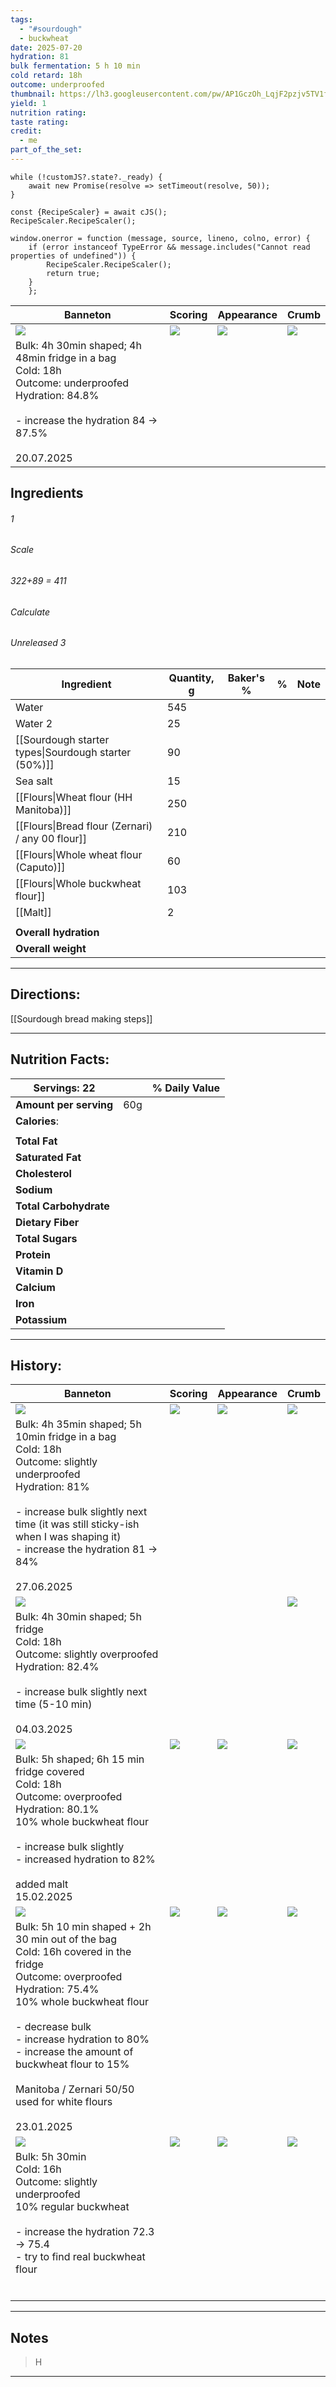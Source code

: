 ```yaml
---
tags:
  - "#sourdough"
  - buckwheat
date: 2025-07-20
hydration: 81
bulk fermentation: 5 h 10 min
cold retard: 18h
outcome: underproofed
thumbnail: https://lh3.googleusercontent.com/pw/AP1GczOh_LqjF2pzjv5TV1fhMwu0vsNCne7unVUVp5cfg3PNZcoA1j2KsnPh4_0gxPVae3dPZP7RY-2YAF1wgCaJDueR8H_eL2kR6dLdSld-2htvDjzpCCchJ8PQySN2UtYGEHwNuraHLXVdQLRJMp_ZewQP=w1106-h960-s-no-gm?authuser=0
yield: 1
nutrition rating: 
taste rating: 
credit:
  - me
part_of_the_set:
---
```

```dataviewjs
while (!customJS?.state?._ready) { 
	await new Promise(resolve => setTimeout(resolve, 50)); 
} 

const {RecipeScaler} = await cJS();
RecipeScaler.RecipeScaler();

window.onerror = function (message, source, lineno, colno, error) {
	if (error instanceof TypeError && message.includes("Cannot read properties of undefined")) {
		RecipeScaler.RecipeScaler();
		return true;
	}
    };
```

| Banneton                                                                                                                                                                                                                             | Scoring                                                                                                                                                                                                                              | Appearance                                                                                                                                                                                                                           | Crumb                                                                                                                                                                                                                                |
| ------------------------------------------------------------------------------------------------------------------------------------------------------------------------------------------------------------------------------------ | ------------------------------------------------------------------------------------------------------------------------------------------------------------------------------------------------------------------------------------ | ------------------------------------------------------------------------------------------------------------------------------------------------------------------------------------------------------------------------------------ | ------------------------------------------------------------------------------------------------------------------------------------------------------------------------------------------------------------------------------------ |
| ![](https://lh3.googleusercontent.com/pw/AP1GczP0P_w1z_FW02Gpd_dQ2K01Dech8OEAIKlreGAvzb_AWdW_i25RbQvxCXKmjQEammHlE3pN705jsx-dzvWMSBC_4fS7kMlqsLNGbZgr5kviicE9736rVDHS7IVzeaWKJ0f9Ir1euEjOmFlTUbexZRDQ=w1280-h960-s-no-gm?authuser=0) | ![](https://lh3.googleusercontent.com/pw/AP1GczNekhl9_1WAU2Z3zeaJSGB0wsBt1e3rcElIaSNxb0zocWD82VLnuhY1_cwy_5SQTeJGBdlU8fFmO_5NJ6eXkwAl1zWyxu_G5K9PFyFdSGoRJZ4amnRpxcOZiTiIXq_K0RcwjFX4Qi7dpBgLlEkj2U3i=w929-h1239-s-no-gm?authuser=0) | ![](https://lh3.googleusercontent.com/pw/AP1GczMY8paA2WcwDB7zOsS4deYjxMy_jJLkoOFO-ovFZBUAst7adPI-5qjtmNF43s0EX2ykLdJwib3NmeHLT6RlC5RtM-HVytQJhPZu39GKW2Ko7XRoBgw-cZtqpuHmApHccKws6zpppeD-XyyUrb0PiPuJ=w929-h1239-s-no-gm?authuser=0) | ![](https://lh3.googleusercontent.com/pw/AP1GczPi9qEGqn9mZCN6SHhs-90ypD6PuyGGTIsiz__5F65HK23-k3Z8jRrVb3iGbPv6CBBbnGdvBq6mPYDDyfDmR7pCsBa3cHAFvlBoqXa_Fs7KmXEltVPDj_gDc0I3fAwMYnYoHs-Ts3FV9Y-JsmlRSP45=w929-h1239-s-no-gm?authuser=0) |
| Bulk: 4h 30min shaped; 4h 48min fridge in a bag<br>Cold: 18h<br>Outcome: underproofed<br>Hydration: 84.8%<br><br>- increase the hydration 84 -> 87.5%<br><br>20.07.2025                                                              |                                                                                                                                                                                                                                      |                                                                                                                                                                                                                                      |                                                                                                                                                                                                                                      |



## Ingredients

###### 1
###### Scale
###### 322+89 = 411
###### Calculate
###### Unreleased 3

| Ingredient                                           | Quantity, g | Baker's % | %   | Note |
| ---------------------------------------------------- | ----------- | --------- | --- | ---- |
| Water                                                | 545         |           |     |      |
| Water 2                                              | 25          |           |     |      |
| [[Sourdough starter types\|Sourdough starter (50%)]] | 90          |           |     |      |
| Sea salt                                             | 15          |           |     |      |
| [[Flours\|Wheat flour (HH Manitoba)]]                | 250         |           |     |      |
| [[Flours\|Bread flour (Zernari) / any 00 flour]]     | 210         |           |     |      |
| [[Flours\|Whole wheat flour (Caputo)]]               | 60          |           |     |      |
| [[Flours\|Whole buckwheat flour]]                    | 103         |           |     |      |
| [[Malt]]                                             | 2           |           |     |      |
|                                                      |             |           |     |      |
| **Overall hydration**                                |             |           |     |      |
| **Overall weight**                                   |             |           |     |      |






---
## Directions:

[[Sourdough bread making steps]]


---
## Nutrition Facts:

| **Servings:** 22       |       | % Daily Value |
| ---------------------- | ----- | ------------- |
| **Amount per serving** | 60g   |               |
| **Calories**:          |       |               |
|                        |       |               |
| **Total Fat**          |       |               |
| **Saturated Fat**      |       |               |
| **Cholesterol**        |       |               |
| **Sodium**             |       |               |
| **Total Carbohydrate** |       |               |
| **Dietary Fiber**      |       |               |
| **Total Sugars**       |       |               |
| **Protein**            |       |               |
| **Vitamin D**          |       |               |
| **Calcium**            |       |               |
| **Iron**               |       |               |
| **Potassium**          |       |               |

---
## History:

| Banneton                                                                                                                                                                                                                                                                                                                                       | Scoring                                                                                                                                                                                                                              | Appearance                                                                                                                                                                                                                           | Crumb                                                                                                                                                                                                                                |
| ---------------------------------------------------------------------------------------------------------------------------------------------------------------------------------------------------------------------------------------------------------------------------------------------------------------------------------------------- | ------------------------------------------------------------------------------------------------------------------------------------------------------------------------------------------------------------------------------------ | ------------------------------------------------------------------------------------------------------------------------------------------------------------------------------------------------------------------------------------ | ------------------------------------------------------------------------------------------------------------------------------------------------------------------------------------------------------------------------------------ |
| ![](https://lh3.googleusercontent.com/pw/AP1GczO1g_q3iOlFAtcEGcPepX4RzxZGmYhf0xFzgBBGIjK2glWV5CjrhfCu70eBXpxVNcFZsj0OquFTKSo-JB1EJWCp2P4iVolomIJrAU6IlaHy8YJQO6R3UAH2cW_ncZ1DX72nYHs4W8ZlBB2Lz_KpHWMF=w1280-h960-s-no-gm?authuser=0)                                                                                                           | ![](https://lh3.googleusercontent.com/pw/AP1GczNbwQ-zXHly7KmodG1yYBFMLA1BVuUII8vL56Fy-CC0UrBYbDXBHNUNnMMQdHKFVk5SYdP1XxgdcJJlGAc7d-Eb-gu7LGidkiXiqAWI3LTq-mhLWIYF46orbLWTLz_J-2n_QgiSXVBDCHr_4kMuHCVA=w779-h1039-s-no-gm?authuser=0) | ![](https://lh3.googleusercontent.com/pw/AP1GczOh_LqjF2pzjv5TV1fhMwu0vsNCne7unVUVp5cfg3PNZcoA1j2KsnPh4_0gxPVae3dPZP7RY-2YAF1wgCaJDueR8H_eL2kR6dLdSld-2htvDjzpCCchJ8PQySN2UtYGEHwNuraHLXVdQLRJMp_ZewQP=w1106-h960-s-no-gm?authuser=0) | ![](https://lh3.googleusercontent.com/pw/AP1GczOUG77y9pbT2jRHw0dzvmQIjqcWoBrgAQFUfz-QkHZqpUDqkOsobEsRe2O9OWvO-pbzX4ddtwD07ubrEfUgxGsqGkNgtLEv2QkwF-yaP90XgVbn68VAV1wJgxo6NrIRoB6N1nUMkDPCng8K06rSQ0aH=w900-h1039-s-no-gm?authuser=0) |
| Bulk: 4h 35min shaped; 5h 10min fridge in a bag<br>Cold: 18h<br>Outcome: slightly underproofed<br>Hydration: 81%<br><br>- increase bulk slightly next time (it was still sticky-ish when I was shaping it)<br>- increase the hydration 81 -> 84%<br><br>27.06.2025                                                                             |                                                                                                                                                                                                                                      |                                                                                                                                                                                                                                      |                                                                                                                                                                                                                                      |
| ![](https://lh3.googleusercontent.com/pw/AP1GczPrhjcFScnCarISwJHgDWfZFvOHAyPtiqfotvI1JdMX1oFmJh8LBg6LiZnX-4lCSNirEkU6lkD1aWEPjDXXPCMGay75aCQDTMBFPJEZ_9zvEu51V-ZRbSQsLp0CRqiWgey7YiXJMZV9Jamu70qpZnuI=w1280-h960-s-no-gm?authuser=0)                                                                                                           |                                                                                                                                                                                                                                      |                                                                                                                                                                                                                                      | ![](https://lh3.googleusercontent.com/pw/AP1GczPPzjkewPwmduefVhQgvkFi751BLmHcW3PzoZgWmNtMpLiI0inlwF2ClK2h6aQq4kKQFoGElfyBTjPFuYt2NctylafUCVHm07hFU2Xc_PUwfQ3FDuA1dmqXmqq2AWVg6YaBZ6_07aRQ7PhvzsP0yVIM=w1280-h960-s-no-gm?authuser=0) |
| Bulk: 4h 30min shaped; 5h fridge<br>Cold: 18h<br>Outcome: slightly overproofed<br>Hydration: 82.4%<br><br>- increase bulk slightly next time (5-10 min)<br><br>04.03.2025                                                                                                                                                                      |                                                                                                                                                                                                                                      |                                                                                                                                                                                                                                      |                                                                                                                                                                                                                                      |
| ![](https://lh3.googleusercontent.com/pw/AP1GczP82wp7q-di_aMj3oeJuGlgWEIMVGpdDnvwZRUoXwYiluRkgJdXRM42Us6fekVS4DeJARN_-PLcToWjAGH1dE7WCpL4qlQcUubWUFw0mqb_0ejFySm3pkTJFtatyxm7WmhOow-9HKoSExTNTqCCMiJL=w1280-h960-s-no-gm?authuser=0)                                                                                                           | ![](https://lh3.googleusercontent.com/pw/AP1GczOE9aCtefuplCAu87uYA60PckzqEUlEtr4JQKCrT8sR8FIM4qkme1VDjCv8n_-N9OKB-RfxTvSH9PMamPMUAC7a6be9UKCW45z-iH5cGfFkJqURNkxwnZ1pOKuOEChF3RbOFgrVFLX9XtPrNQH7wksk=w814-h1039-s-no-gm?authuser=0) | ![](https://lh3.googleusercontent.com/pw/AP1GczN2tuRnZ0DEbxTMuiX3-bfOXKLyb_1srr_q3CKmskoUN0ZwbJRdQU14Oirz8seUO9NuY-vWHFAw0jHVZmqTk54nM-6tlW1LhyOEm54KvK8gZjDz64SV6k4L_kymAsExh_X71-2y_3MX5dvpLr9dhoQa=w1280-h960-s-no-gm?authuser=0) | ![](https://lh3.googleusercontent.com/pw/AP1GczPCiVyubmlmYsauIsz2mCGY_b5ugefX-m-lNQ3rkC7wmidV2JbhdPa9pnL_6fb_O66lIgzSAD12vPSion6GmmRr3i-YsBPk62kfU88cyvroHr35RnAtOSQx0wWHLc4y1_2kDLJL5KEWDrVlGvFObarL=w1280-h960-s-no-gm?authuser=0) |
| Bulk: 5h shaped; 6h 15 min fridge covered<br>Cold: 18h<br>Outcome: overproofed<br>Hydration: 80.1%<br>10% whole buckwheat flour<br><br>- increase bulk slightly<br>- increased hydration to 82%<br><br>added malt<br>15.02.2025                                                                                                                |                                                                                                                                                                                                                                      |                                                                                                                                                                                                                                      |                                                                                                                                                                                                                                      |
| ![](https://lh3.googleusercontent.com/pw/AP1GczNSbRNmABNlUrWBGUB_ByYTwVR-WSy1nT_qSLmWxZ0OxPAeqNzz7DAyKJ-VZI4p-AivrAOxLkaBEZqwop9e9jBA77Hyg1gswYCDE0RgJUKXG7hMyFJmEbpgxUqy0zEiIpraCk9aHYUvZrLV16h1PNzv=w1280-h870-s-no-gm?authuser=0)                                                                                                           | ![](https://lh3.googleusercontent.com/pw/AP1GczMdjMY85xXOczuU2P2Wxuz4lHH8m_g6HygktYF9cMl5qQAsCZdekCiP3XGQ_-s-QmtZB5tMSgyIn6iVA10e73gghGg6ngC_6vPFfzvNAi9LbG0kGC8UBs-ds0phxHrpqVfo00CaFNF1yrdhPYMbOyUe=w779-h1039-s-no-gm?authuser=0) | ![](https://lh3.googleusercontent.com/pw/AP1GczODurZFQ9F-N3CN9bnxlu_p1Hwo3x91w4b30REwWKVNAayVc5h5m_X_MBA27GJeAdLQML5cWpXK7PP14bg3sQeCAhGsKk5wht836nEKb9_l1cEK_5gCFNC9TkVu2w51vYqxAC-5Z8ELmeWLU_V52_x7=w1280-h960-s-no-gm?authuser=0) | ![](https://lh3.googleusercontent.com/pw/AP1GczPw4IHS4Y7yLCqP-_yP9HZu0JNupJGopZji2lcrQZdyudD_oPSrPTW2DRw89emFI3B3kdPtoEyVEq4vY8IusRn7XawmHT3-XBTIafBF6iIr5raV0j0hpMPU6jm8FnK5MmN5KfK5I_Ep9XFoPaueKEEY=w779-h1039-s-no-gm?authuser=0) |
| Bulk: 5h 10 min shaped + 2h 30 min out of the bag<br>Cold: 16h covered in the fridge<br>Outcome: overproofed<br>Hydration: 75.4%<br>10% whole buckwheat flour<br><br>- decrease bulk<br>- increase hydration to 80%<br>- increase the amount of buckwheat flour to 15%<br><br>Manitoba / Zernari 50/50 used for white flours<br><br>23.01.2025 |                                                                                                                                                                                                                                      |                                                                                                                                                                                                                                      |                                                                                                                                                                                                                                      |
| ![](https://lh3.googleusercontent.com/pw/AP1GczNtnw1_HBZ_IBa2C8520SYP_txBpWss3Sag9vafyKCWby6bRUQPiJqsyjTxw6lkwxST4DOMWUMG5IBLZ90zASJEKq13YPjCFKxgfHz_2M6V2lnn8OaSGSTWbvGvjiLcds1salHUfD4Fiw62jcpCz5yu=w1145-h858-s-no-gm?authuser=0)                                                                                                           | ![](https://lh3.googleusercontent.com/pw/AP1GczMb6SYz9z4wbRF9PPWD53fD36vo0CeDi1ITEoj91DNwlkTeqFu8zDEepzTvMgQxFcCJ0Keg5cUQN3C3yYzECdijwzwJmCciFUDYjhpeUT-_4aJsU12IiWCMMmeWOS52h3ab64q8MxZkfzHNA3HFTaal=w643-h858-s-no-gm?authuser=0)  | ![](https://lh3.googleusercontent.com/pw/AP1GczPO38bGT6WCJ1u9I39pTPjxGcfObzaU4UK3uFGF5_ezcL38YLF_KKbMkLcWr8K4dgqCryWQF63fuSidoklZFqb8jtylKyGtdZ7YGBlrxA0RfhWlYv3CyM79m0yWADvLs0ozPuar-WjpmJrQ2ugQbsCO=w1145-h858-s-no-gm?authuser=0) | ![](https://lh3.googleusercontent.com/pw/AP1GczOcxDTZ5PBWoVTJ7RLPkQGTaY5Q8g4BmWglaeIBnhvZQRtrUoGeCVN_yxtX_WbEPYXANC5e-nlTePrvN9Yryrdh9Rd79BCF_lz3wh8qgxKJ3ByCVdmycFb24WXcz5Yb0AZDtCC5I0euUgFCpxJWvRdN=w1145-h858-s-no-gm?authuser=0) |
| Bulk: 5h 30min<br>Cold: 16h<br>Outcome: slightly underproofed<br>10% regular buckwheat<br><br>- increase the hydration 72.3 -> 75.4<br>- try to find real buckwheat flour                                                                                                                                                                      |                                                                                                                                                                                                                                      |                                                                                                                                                                                                                                      |                                                                                                                                                                                                                                      |
|                                                                                                                                                                                                                                                                                                                                                |                                                                                                                                                                                                                                      |                                                                                                                                                                                                                                      |                                                                                                                                                                                                                                      |
|                                                                                                                                                                                                                                                                                                                                                |                                                                                                                                                                                                                                      |                                                                                                                                                                                                                                      |                                                                                                                                                                                                                                      |
|                                                                                                                                                                                                                                                                                                                                                |                                                                                                                                                                                                                                      |                                                                                                                                                                                                                                      |                                                                                                                                                                                                                                      |
|                                                                                                                                                                                                                                                                                                                                                |                                                                                                                                                                                                                                      |                                                                                                                                                                                                                                      |                                                                                                                                                                                                                                      |
|                                                                                                                                                                                                                                                                                                                                                |                                                                                                                                                                                                                                      |                                                                                                                                                                                                                                      |                                                                                                                                                                                                                                      |
|                                                                                                                                                                                                                                                                                                                                                |                                                                                                                                                                                                                                      |                                                                                                                                                                                                                                      |                                                                                                                                                                                                                                      |

---
## Notes

> H

---



